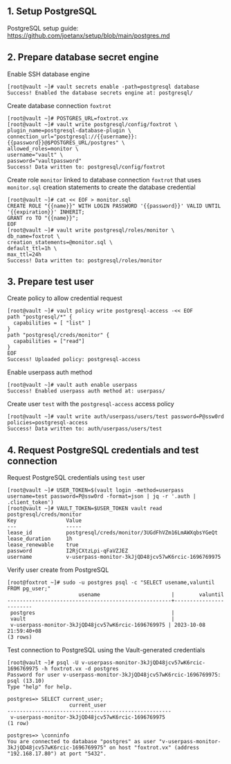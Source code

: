## 1. Setup PostgreSQL

PostgreSQL setup guide: https://github.com/joetanx/setup/blob/main/postgres.md

## 2. Prepare database secret engine

Enable SSH database engine

```console
[root@vault ~]# vault secrets enable -path=postgresql database
Success! Enabled the database secrets engine at: postgresql/
```

Create database connection `foxtrot`

```console
[root@vault ~]# POSTGRES_URL=foxtrot.vx
[root@vault ~]# vault write postgresql/config/foxtrot \
plugin_name=postgresql-database-plugin \
connection_url="postgresql://{{username}}:{{password}}@$POSTGRES_URL/postgres" \
allowed_roles=monitor \
username="vault" \
password="vaultpassword"
Success! Data written to: postgresql/config/foxtrot
```

Create role `monitor` linked to database connection `foxtrot` that uses `monitor.sql` creation statements to create the database credential

```console
[root@vault ~]# cat << EOF > monitor.sql
CREATE ROLE "{{name}}" WITH LOGIN PASSWORD '{{password}}' VALID UNTIL '{{expiration}}' INHERIT;
GRANT ro TO "{{name}}";
EOF
[root@vault ~]# vault write postgresql/roles/monitor \
db_name=foxtrot \
creation_statements=@monitor.sql \
default_ttl=1h \
max_ttl=24h
Success! Data written to: postgresql/roles/monitor
```

## 3. Prepare test user

Create policy to allow credential request

```console
[root@vault ~]# vault policy write postgresql-access -<< EOF
path "postgresql/*" {
  capabilities = [ "list" ]
}
path "postgresql/creds/monitor" {
  capabilities = ["read"]
}
EOF
Success! Uploaded policy: postgresql-access
```

Enable userpass auth method

```console
[root@vault ~]# vault auth enable userpass
Success! Enabled userpass auth method at: userpass/
```

Create user `test` with the `postgresql-access` access policy

```console
[root@vault ~]# vault write auth/userpass/users/test password=P@ssw0rd policies=postgresql-access
Success! Data written to: auth/userpass/users/test
```

## 4. Request PostgreSQL credentials and test connection

Request PostgreSQL credentials using `test` user

```console
[root@vault ~]# USER_TOKEN=$(vault login -method=userpass username=test password=P@ssw0rd -format=json | jq -r '.auth | .client_token')
[root@vault ~]# VAULT_TOKEN=$USER_TOKEN vault read postgresql/creds/monitor
Key                Value
---                -----
lease_id           postgresql/creds/monitor/3UGdFhVZm16LmAWXqbsYGeQt
lease_duration     1h
lease_renewable    true
password           I2RjCXtzLpi-qFaVZJEZ
username           v-userpass-monitor-3kJjQD48jcv57wK6rcic-1696769975
```

Verify user create from PostgreSQL

```console
[root@foxtrot ~]# sudo -u postgres psql -c "SELECT usename,valuntil FROM pg_user;"
                       usename                       |        valuntil
-----------------------------------------------------+------------------------
 postgres                                            |
 vault                                               |
 v-userpass-monitor-3kJjQD48jcv57wK6rcic-1696769975 | 2023-10-08 21:59:40+08
(3 rows)
```

Test connection to PostgreSQL using the Vault-generated credentials

```console
[root@vault ~]# psql -U v-userpass-monitor-3kJjQD48jcv57wK6rcic-1696769975 -h foxtrot.vx -d postgres
Password for user v-userpass-monitor-3kJjQD48jcv57wK6rcic-1696769975:
psql (13.10)
Type "help" for help.

postgres=> SELECT current_user;
                    current_user
-----------------------------------------------------
 v-userpass-monitor-3kJjQD48jcv57wK6rcic-1696769975
(1 row)

postgres=> \conninfo
You are connected to database "postgres" as user "v-userpass-monitor-3kJjQD48jcv57wK6rcic-1696769975" on host "foxtrot.vx" (address "192.168.17.80") at port "5432".
```
